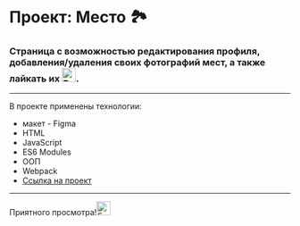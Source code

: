 # Проект: Место :national_park:

### Страница с возможностью редактирования профиля, добавления/удаления своих фотографий мест, а также лайкать их <img src="https://raw.githubusercontent.com/Tarikul-Islam-Anik/Animated-Fluent-Emojis/master/Emojis/Smilies/Red%20Heart.png" alt="Red Heart" width="25" height="25" />.
***  
В проекте применены технологии:
* макет - Figma
* HTML
* JavaScript
* ES6 Modules
* ООП
* Webpack
* <a href="https://al3xus22.github.io/mesto" target="_blank">Ссылка на проект</a>  
***  
Приятного просмотра!<img src="https://raw.githubusercontent.com/Tarikul-Islam-Anik/Telegram-Animated-Emojis/main/People/Eyes.webp" alt="Eyes" width="25" height="25" />
